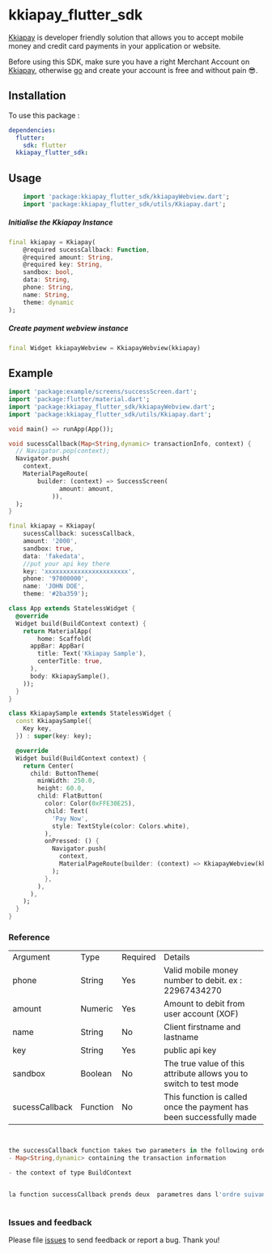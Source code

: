 # kkiapay_flutter_sdk

[Kkiapay](https://kkiapay.me) is developer friendly solution that allows you to accept mobile money and credit card payments
in your application or website.

Before using this SDK, make sure you have a right Merchant Account on [Kkiapay](https://kkiapay.me), otherwise [go](https://kkiapay.me)
and create your account is free and without pain :sunglasses:.

## Installation

To use this package :

```yaml
dependencies:
  flutter:
    sdk: flutter
  kkiapay_flutter_sdk:
```

## Usage

```dart
    import 'package:kkiapay_flutter_sdk/kkiapayWebview.dart';
    import 'package:kkiapay_flutter_sdk/utils/Kkiapay.dart';
```

##### Initialise the Kkiapay Instance

```dart
final kkiapay = Kkiapay(
    @required sucessCallback: Function,
    @required amount: String,
    @required key: String,
    sandbox: bool,
    data: String,
    phone: String,
    name: String,
    theme: dynamic
);

```

##### Create payment webview instance

```dart
final Widget kkiapayWebview = KkiapayWebview(kkiapay)
```

## Example

```dart
import 'package:example/screens/successScreen.dart';
import 'package:flutter/material.dart';
import 'package:kkiapay_flutter_sdk/kkiapayWebview.dart';
import 'package:kkiapay_flutter_sdk/utils/Kkiapay.dart';

void main() => runApp(App());

void sucessCallback(Map<String,dynamic> transactionInfo, context) {
  // Navigator.pop(context);
  Navigator.push(
    context,
    MaterialPageRoute(
        builder: (context) => SuccessScreen(
              amount: amount,
            )),
  );
}

final kkiapay = Kkiapay(
    sucessCallback: sucessCallback,
    amount: '2000',
    sandbox: true,
    data: 'fakedata',
    //put your api key there
    key: 'xxxxxxxxxxxxxxxxxxxxxxx',
    phone: '97000000',
    name: 'JOHN DOE',
    theme: '#2ba359');

class App extends StatelessWidget {
  @override
  Widget build(BuildContext context) {
    return MaterialApp(
        home: Scaffold(
      appBar: AppBar(
        title: Text('Kkiapay Sample'),
        centerTitle: true,
      ),
      body: KkiapaySample(),
    ));
  }
}

class KkiapaySample extends StatelessWidget {
  const KkiapaySample({
    Key key,
  }) : super(key: key);

  @override
  Widget build(BuildContext context) {
    return Center(
      child: ButtonTheme(
        minWidth: 250.0,
        height: 60.0,
        child: FlatButton(
          color: Color(0xFFE30E25),
          child: Text(
            'Pay Now',
            style: TextStyle(color: Colors.white),
          ),
          onPressed: () {
            Navigator.push(
              context,
              MaterialPageRoute(builder: (context) => KkiapayWebview(kkiapay)),
            );
          },
        ),
      ),
    );
  }
}

```

### Reference

<table>
<tr><td>Argument</td><td>Type</td><td>Required</td><td>Details</td></tr>
<tr><td>phone</td><td>String</td><td>Yes</td><td>Valid mobile money number to debit. ex : 22967434270 </td></tr>
<tr><td>amount</td><td>Numeric</td><td>Yes</td><td>Amount to debit from user account (XOF) </td></tr>
<tr><td>name</td><td>String</td><td>No</td><td>Client firstname and lastname </td></tr>
<tr><td>key</td><td>String</td><td>Yes</td><td>public api key</td></tr>
<tr><td>sandbox</td><td>Boolean</td><td>No</td><td>The true value of this attribute allows you to switch to test mode</td></tr>
<tr><td>sucessCallback</td><td>Function</td><td>No</td><td>This function is called once the payment has been successfully made</td></tr>
</table>

```dart


the successCallback function takes two parameters in the following order
- Map<String,dynamic> containing the transaction information

- the context of type BuildContext


la function successCallback prends deux  parametres dans l'ordre suivant



```

### Issues and feedback

Please file [issues](https://github.com/kkiapay/kkiapay-flutter-sdk/issues/new)
to send feedback or report a bug. Thank you!

